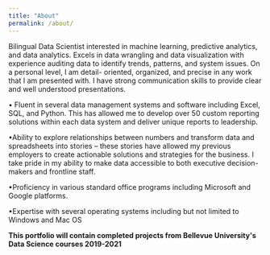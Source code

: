```yaml
---
title: "About"
permalink: /about/
---
```


Bilingual Data Scientist interested in machine learning, predictive analytics, and data analytics. Excels in data wrangling and data visualization with experience auditing data to identify trends, patterns, and system issues. On a personal level, I am detail- oriented, organized, and precise in any work that I am presented with. I have strong communication skills to provide clear and well understood presentations. 

•	Fluent in several data management systems and software including Excel, SQL, and Python. This has allowed me to develop over 50 custom reporting solutions within each data system and deliver unique reports to leadership. 


•Ability to explore relationships between numbers and transform data and spreadsheets into stories – these stories have allowed my previous employers to create actionable solutions and strategies for the business. I take pride in my ability to make data accessible to both executive decision-makers and frontline staff. 


•Proficiency in various standard office programs including Microsoft and Google platforms. 


•Expertise with several operating systems including but not limited to Windows and Mac OS


**This portfolio will contain completed projects from Bellevue University's Data Science courses 2019-2021**
